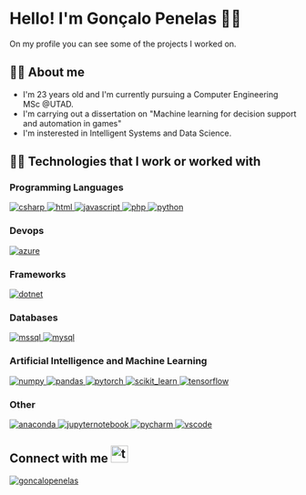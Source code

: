 <h1 align="left">Hello! I'm Gonçalo Penelas 🙋‍♂️ </h1>
On my profile you can see some of the projects I worked on.

<h2 align="left"> 👋🏻 About me</h2>

- I'm 23 years old and I'm currently pursuing a Computer Engineering MSc @UTAD.
- I'm carrying out a dissertation on "Machine learning for decision support and automation in games"
- I'm insterested in Intelligent Systems and Data Science.

<h2 align="left"> 👨‍💻 Technologies that I work or worked with</h2>
<h3>Programming Languages</h3>
<a href="https://www.w3schools.com/cs/" target="_blank" rel="noreferrer"> <img src="https://img.shields.io/badge/C%23-blueviolet?style=for-the-badge&logo=c-sharp&logoColor=white" alt="csharp"/> </a>
<a href="https://www.w3schools.com/html/" target="_blank" rel="noreferrer"> <img src="https://img.shields.io/badge/HTML-239120?style=for-the-badge&logo=html5&logoColor=white" alt="html"/> </a>
<a href="https://developer.mozilla.org/en-US/docs/Web/JavaScript" target="_blank" rel="noreferrer"> <img src="https://img.shields.io/badge/JavaScript-F7DF1E?style=for-the-badge&logo=javascript&logoColor=black" alt="javascript"/> </a>
<a href="https://www.php.net/" target="_blank" rel="noreferrer"> <img src="https://img.shields.io/badge/PHP-777BB4?style=for-the-badge&logo=php&logoColor=white" alt="php"/> </a>
<a href="https://www.python.org" target="_blank" rel="noreferrer"> <img src="https://img.shields.io/badge/Python-3776AB?style=for-the-badge&logo=python&logoColor=white" alt="python"/> </a>



<h3>Devops</h3>
<a href="https://azure.microsoft.com/en-in/" target="_blank" rel="noreferrer"> <img src="https://img.shields.io/badge/Azure_DevOps-0078D7?style=for-the-badge&logo=azure-devops&logoColor=white" alt="azure"/> </a>

<h3>Frameworks</h3>
<a href="https://dotnet.microsoft.com/" target="_blank" rel="noreferrer"> <img src="https://img.shields.io/badge/-.NET-blueviolet?style=for-the-badge&logo=dotnet&logoColor=white" alt="dotnet" /> </a>

<h3>Databases</h3>
<a href="https://www.microsoft.com/en-us/sql-server" target="_blank" rel="noreferrer"> <img src="https://img.shields.io/badge/Microsoft%20SQL%20Server-CC2927?style=for-the-badge&logo=microsoft%20sql%20server&logoColor=white" alt="mssql"/> </a>
<a href="https://www.mysql.com/" target="_blank" rel="noreferrer"> <img src="https://img.shields.io/badge/MySQL-005C84?style=for-the-badge&logo=mysql&logoColor=white" alt="mysql"/> </a>

<h3>Artificial Intelligence and Machine Learning</h3>
<a href="https://numpy.org/" target="_blank" rel="noreferrer"> <img src="https://img.shields.io/badge/-numpy-4D77CF?style=for-the-badge&logo=numpy&logoColor=white" alt="numpy"/> </a>
<a href="https://pandas.pydata.org/" target="_blank" rel="noreferrer"> <img src="https://img.shields.io/badge/-pandas-130654?style=for-the-badge&logo=pandas&logoColor=white" alt="pandas"/> </a>
<a href="https://pytorch.org/" target="_blank" rel="noreferrer"> <img src="https://img.shields.io/badge/-pytorch-EE4C2C?style=for-the-badge&logo=pytorch&logoColor=white" alt="pytorch"/> </a>
<a href="https://scikit-learn.org/" target="_blank" rel="noreferrer"> <img src="https://img.shields.io/badge/scikit_learn-3499CD?style=for-the-badge&logo=scikitlearn&logoColor=F89939" alt="scikit_learn"/> </a>
<a href="https://www.tensorflow.org" target="_blank" rel="noreferrer"> <img src="https://img.shields.io/badge/TensorFlow-FF6F00?style=for-the-badge&logo=tensorflow&logoColor=white" alt="tensorflow"/> </a>

<h3>Other</h3>
<a href="https://www.anaconda.com/" target="_blank" rel="noreferrer"> <img src="https://img.shields.io/badge/Anaconda-43B049?style=for-the-badge&logo=anaconda&logoColor=white" alt="anaconda"/> </a>
<a href="https://jupyter.org/" target="_blank" rel="noreferrer"> <img src="https://img.shields.io/badge/Jupyter-F37726?style=for-the-badge&logo=Jupyter&logoColor=white" alt="jupyternotebook"/> </a>
<a href="https://www.jetbrains.com/pycharm/" target="_blank" rel="noreferrer"> <img src="https://img.shields.io/badge/pycharm-000000?style=for-the-badge&logo=pycharm&logoColor=white" alt="pycharm"/> </a>
<a href="https://code.visualstudio.com/" target="_blank" rel="noreferrer"> <img src="https://img.shields.io/badge/VS_Code-3EA0EB?style=for-the-badge&logo=visualstudiocode&logoColor=white" alt="vscode"/> </a>


<h2 align="left">Connect with me <img src="https://em-content.zobj.net/source/microsoft-teams/363/call-me-hand_1f919.png" alt="teams" width=30 height=30/></h2>
<a href="https://linkedin.com/in/goncalopenelas" target="blank"><img align="center" src="https://img.shields.io/badge/LinkedIn-0077B5?style=for-the-badge&logo=LinkedIn&logoColor=white" alt="goncalopenelas"/></a>
